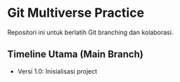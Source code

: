 # Git Multiverse Practice
Repositori ini untuk berlatih Git branching dan kolaborasi.

## Timeline Utama (Main Branch)
- Versi 1.0: Inisialisasi project